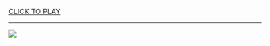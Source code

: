 
<a href="https://premium76.site?title=unblocked_games_lol&ref=13M">CLICK TO PLAY</a></h3>
<hr>

<a href="https://premium76.site?title=unblocked_games_lol&ref=13M"><img src="https://clearcache.store/games.png"></a>


